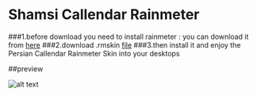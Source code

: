 # Shamsi Callendar Rainmeter

###1.before download you need to install rainmeter : you can download it from [here](https://www.rainmeter.net)
###2.download .rmskin [file](https://github.com/adelghaenian/Shamsi-Calendar-Rainmeter/blob/master/Shamsi%20Calendar.rmskin?raw=true)
###3.then install it and enjoy the Persian Callendar Rainmeter Skin into your desktops

##preview

![alt text](https://raw.githubusercontent.com/adelghaenian/Shamsi-Callendar-Rainmeter/master/preview.PNG "")
